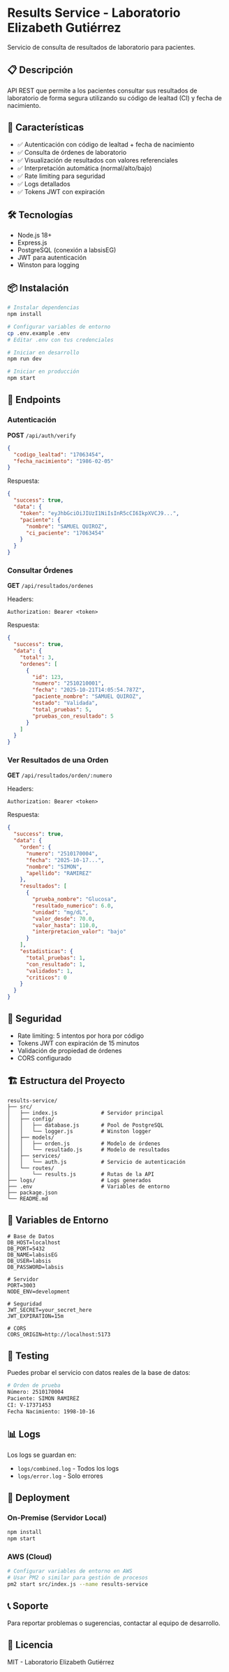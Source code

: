 # Results Service - Laboratorio Elizabeth Gutiérrez

Servicio de consulta de resultados de laboratorio para pacientes.

## 📋 Descripción

API REST que permite a los pacientes consultar sus resultados de laboratorio de forma segura utilizando su código de lealtad (CI) y fecha de nacimiento.

## 🚀 Características

- ✅ Autenticación con código de lealtad + fecha de nacimiento
- ✅ Consulta de órdenes de laboratorio
- ✅ Visualización de resultados con valores referenciales
- ✅ Interpretación automática (normal/alto/bajo)
- ✅ Rate limiting para seguridad
- ✅ Logs detallados
- ✅ Tokens JWT con expiración

## 🛠️ Tecnologías

- Node.js 18+
- Express.js
- PostgreSQL (conexión a labsisEG)
- JWT para autenticación
- Winston para logging

## 📦 Instalación

```bash
# Instalar dependencias
npm install

# Configurar variables de entorno
cp .env.example .env
# Editar .env con tus credenciales

# Iniciar en desarrollo
npm run dev

# Iniciar en producción
npm start
```

## 🔌 Endpoints

### Autenticación

**POST** `/api/auth/verify`
```json
{
  "codigo_lealtad": "17063454",
  "fecha_nacimiento": "1986-02-05"
}
```

Respuesta:
```json
{
  "success": true,
  "data": {
    "token": "eyJhbGciOiJIUzI1NiIsInR5cCI6IkpXVCJ9...",
    "paciente": {
      "nombre": "SAMUEL QUIROZ",
      "ci_paciente": "17063454"
    }
  }
}
```

### Consultar Órdenes

**GET** `/api/resultados/ordenes`

Headers:
```
Authorization: Bearer <token>
```

Respuesta:
```json
{
  "success": true,
  "data": {
    "total": 3,
    "ordenes": [
      {
        "id": 123,
        "numero": "2510210001",
        "fecha": "2025-10-21T14:05:54.787Z",
        "paciente_nombre": "SAMUEL QUIROZ",
        "estado": "Validada",
        "total_pruebas": 5,
        "pruebas_con_resultado": 5
      }
    ]
  }
}
```

### Ver Resultados de una Orden

**GET** `/api/resultados/orden/:numero`

Headers:
```
Authorization: Bearer <token>
```

Respuesta:
```json
{
  "success": true,
  "data": {
    "orden": {
      "numero": "2510170004",
      "fecha": "2025-10-17...",
      "nombre": "SIMON",
      "apellido": "RAMIREZ"
    },
    "resultados": [
      {
        "prueba_nombre": "Glucosa",
        "resultado_numerico": 6.0,
        "unidad": "mg/dL",
        "valor_desde": 70.0,
        "valor_hasta": 110.0,
        "interpretacion_valor": "bajo"
      }
    ],
    "estadisticas": {
      "total_pruebas": 1,
      "con_resultado": 1,
      "validados": 1,
      "criticos": 0
    }
  }
}
```

## 🔐 Seguridad

- Rate limiting: 5 intentos por hora por código
- Tokens JWT con expiración de 15 minutos
- Validación de propiedad de órdenes
- CORS configurado

## 🏗️ Estructura del Proyecto

```
results-service/
├── src/
│   ├── index.js              # Servidor principal
│   ├── config/
│   │   ├── database.js       # Pool de PostgreSQL
│   │   └── logger.js         # Winston logger
│   ├── models/
│   │   ├── orden.js          # Modelo de órdenes
│   │   └── resultado.js      # Modelo de resultados
│   ├── services/
│   │   └── auth.js           # Servicio de autenticación
│   └── routes/
│       └── results.js        # Rutas de la API
├── logs/                     # Logs generados
├── .env                      # Variables de entorno
├── package.json
└── README.md
```

## 📝 Variables de Entorno

```env
# Base de Datos
DB_HOST=localhost
DB_PORT=5432
DB_NAME=labsisEG
DB_USER=labsis
DB_PASSWORD=labsis

# Servidor
PORT=3003
NODE_ENV=development

# Seguridad
JWT_SECRET=your_secret_here
JWT_EXPIRATION=15m

# CORS
CORS_ORIGIN=http://localhost:5173
```

## 🧪 Testing

Puedes probar el servicio con datos reales de la base de datos:

```bash
# Orden de prueba
Número: 2510170004
Paciente: SIMON RAMIREZ
CI: V-17371453
Fecha Nacimiento: 1998-10-16
```

## 📊 Logs

Los logs se guardan en:
- `logs/combined.log` - Todos los logs
- `logs/error.log` - Solo errores

## 🔄 Deployment

### On-Premise (Servidor Local)
```bash
npm install
npm start
```

### AWS (Cloud)
```bash
# Configurar variables de entorno en AWS
# Usar PM2 o similar para gestión de procesos
pm2 start src/index.js --name results-service
```

## 📞 Soporte

Para reportar problemas o sugerencias, contactar al equipo de desarrollo.

## 📄 Licencia

MIT - Laboratorio Elizabeth Gutiérrez
